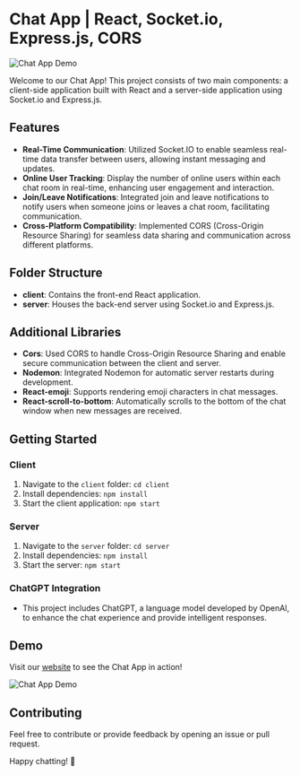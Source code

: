 # Chat App | React, Socket.io, Express.js, CORS

![Chat App Demo]([https://example.com/path/to/demo_image.png](https://github.com/Bhupender2/chat-app/blob/main/client/src/images/chatapp2image.png))

Welcome to our Chat App! This project consists of two main components: a client-side application built with React and a server-side application using Socket.io and Express.js.

## Features

- **Real-Time Communication**: Utilized Socket.IO to enable seamless real-time data transfer between users, allowing instant messaging and updates.
- **Online User Tracking**: Display the number of online users within each chat room in real-time, enhancing user engagement and interaction.
- **Join/Leave Notifications**: Integrated join and leave notifications to notify users when someone joins or leaves a chat room, facilitating communication.
- **Cross-Platform Compatibility**: Implemented CORS (Cross-Origin Resource Sharing) for seamless data sharing and communication across different platforms.

## Folder Structure

- **client**: Contains the front-end React application.
- **server**: Houses the back-end server using Socket.io and Express.js.

## Additional Libraries

- **Cors**: Used CORS to handle Cross-Origin Resource Sharing and enable secure communication between the client and server.
- **Nodemon**: Integrated Nodemon for automatic server restarts during development.
- **React-emoji**: Supports rendering emoji characters in chat messages.
- **React-scroll-to-bottom**: Automatically scrolls to the bottom of the chat window when new messages are received.

## Getting Started

### Client

1. Navigate to the `client` folder: `cd client`
2. Install dependencies: `npm install`
3. Start the client application: `npm start`

### Server

1. Navigate to the `server` folder: `cd server`
2. Install dependencies: `npm install`
3. Start the server: `npm start`

### ChatGPT Integration

- This project includes ChatGPT, a language model developed by OpenAI, to enhance the chat experience and provide intelligent responses.

## Demo

Visit our [website](website_url_here) to see the Chat App in action!

![Chat App Demo](https://example.com/path/to/demo_image.png)

## Contributing

Feel free to contribute or provide feedback by opening an issue or pull request.

Happy chatting! 🎉
